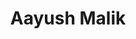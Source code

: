 ---
permalink: /test/
title: "Aayush Malik"
layout: splash
header:
  overlay_color: "#000"
  overlay_filter: "0.5"
  overlay_image: /assets/images/alina-grubnyak-unsplash.jpg
  actions:
    - label: "Say Hi!"
      url: "https://aayushmalik.github.io/contact/"
  caption: "Photo credit: Alina Grubnyak"
excerpt: "Nullam suscipit et nam, tellus velit pellentesque at malesuada, enim eaque. Quis nulla, netus tempor in diam gravida tincidunt, *proin faucibus* voluptate felis id sollicitudin."
intro: 
  - excerpt: 'Nullam suscipit et nam, tellus velit pellentesque at malesuada, enim eaque. Quis nulla, netus tempor in diam gravida tincidunt, *proin faucibus* voluptate felis id sollicitudin. Centered with `type="center"`'
---